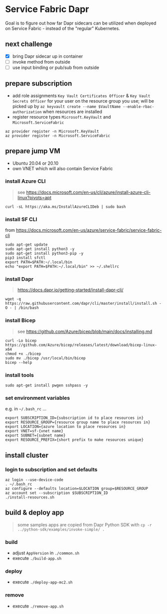 # Service Fabric Dapr

Goal is to figure out how far Dapr sidecars can be utilized when deployed on Service Fabric - instead of the "regular" Kubernetes.

## next challenge

- [x] bring Dapr sidecar up in container
- [ ] invoke method from outside
- [ ] use input binding or pub/sub from outside

## prepare subscription

- add role assignments `Key Vault Certificates Officer` & `Key Vault Secrets Officer` for your user on the resource group you use; will be picked up by `az keyvault create --name $VaultName --enable-rbac-authorization` when resources are installed
- register resource types `Microsoft.KeyVault` and `Microsoft.ServiceFabric`

```
az provider register -n Microsoft.KeyVault
az provider register -n Microsoft.ServiceFabric
```


## prepare jump VM

- Ubuntu 20.04 or 20.10
- own VNET which will also contain Service Fabric

### install Azure CLI

> see https://docs.microsoft.com/en-us/cli/azure/install-azure-cli-linux?pivots=apt

```
curl -sL https://aka.ms/InstallAzureCLIDeb | sudo bash
```

### install SF CLI

from https://docs.microsoft.com/en-us/azure/service-fabric/service-fabric-cli

```
sudo apt-get update
sudo apt-get install python3 -y
sudo apt-get install python3-pip -y
pip3 install sfctl
export PATH=$PATH:~/.local/bin
echo "export PATH=$PATH:~/.local/bin" >> ~/.shellrc
```

### install Dapr

> https://docs.dapr.io/getting-started/install-dapr-cli/

```
wget -q https://raw.githubusercontent.com/dapr/cli/master/install/install.sh -O - | /bin/bash
```

### install Bicep

> see https://github.com/Azure/bicep/blob/main/docs/installing.md

```
curl -Lo bicep https://github.com/Azure/bicep/releases/latest/download/bicep-linux-x64
chmod +x ./bicep
sudo mv ./bicep /usr/local/bin/bicep
bicep --help
```

### install tools

```
sudo apt-get install pwgen sshpass -y
```

### set environment variables

e.g. in `~/.bash_rc` ...

```
export SUBSCRIPTION_ID={subscription id to place resources in}
export RESOURCE_GROUP={resource group name to place resources in}
export LOCATION={azure location to place resources in}
export VNET=sf-{vnet name}
export SUBNET={subnet name}
export RESOURCE_PREFIX={short prefix to make resources unique}
```

## install cluster

### login to subscription and set defaults

```
az login --use-device-code
. ~/.bash_rc
az configure --defaults location=$LOCATION group=$RESOURCE_GROUP
az account set --subscription $SUBSCRIPTION_ID
./install-resources.sh
```

## build & deploy app

> some samples apps are copied from Dapr Python SDK with `cp -r ../python-sdk/examples/invoke-simple/ .`

### build

- adjust `AppVersion` in `./common.sh`
- execute `./build-app.sh`

### deploy

- execute `./deploy-app-mc2.sh`

### remove

- execute `./remove-app.sh`